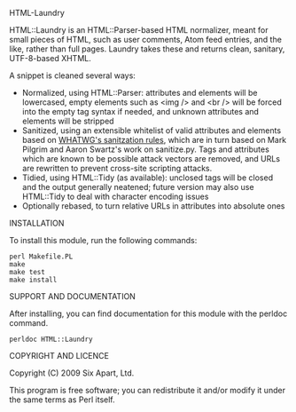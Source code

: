 HTML-Laundry

HTML::Laundry is an HTML::Parser-based HTML normalizer, meant for small pieces
of HTML, such as user comments, Atom feed entries, and the like, rather than 
full pages. Laundry takes these and returns clean, sanitary, UTF-8-based XHTML.

A snippet is cleaned several ways:

* Normalized, using HTML::Parser: attributes and elements will be lowercased, 
empty elements such as &lt;img /&gt; and &lt;br /&gt; will be forced into the 
empty tag syntax if needed, and unknown attributes and elements will be stripped
* Sanitized, using an extensible whitelist of valid attributes and elements based
on [WHATWG's sanitzation rules](http://wiki.whatwg.org/wiki/Sanitization_rules), 
which are in turn based on Mark Pilgrim and Aaron Swartz's work on sanitize.py. 
Tags and attributes which are known to be possible attack vectors are removed, and 
URLs are rewritten to prevent cross-site scripting attacks.
* Tidied, using HTML::Tidy (as available): unclosed tags will be closed and the 
output generally neatened; future version may also use HTML::Tidy to deal with 
character encoding issues
* Optionally rebased, to turn relative URLs in attributes into absolute ones

INSTALLATION

To install this module, run the following commands:

	perl Makefile.PL
	make
	make test
	make install

SUPPORT AND DOCUMENTATION

After installing, you can find documentation for this module with the
perldoc command.

    perldoc HTML::Laundry

COPYRIGHT AND LICENCE

Copyright (C) 2009 Six Apart, Ltd.

This program is free software; you can redistribute it and/or modify it
under the same terms as Perl itself.
